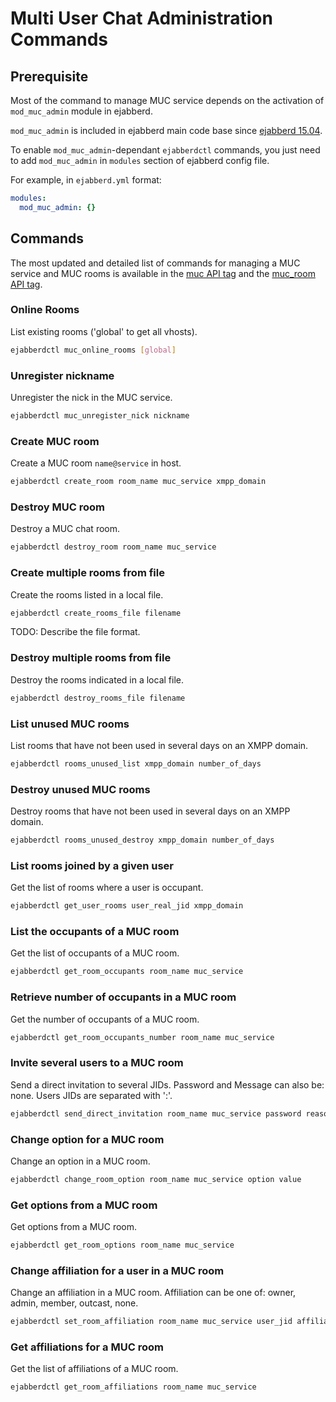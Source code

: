 # Multi User Chat Administration Commands

## Prerequisite

Most of the command to manage MUC service depends on the activation of `mod_muc_admin` module in ejabberd.

`mod_muc_admin` is included in ejabberd main code base since [ejabberd 15.04](https://www.process-one.net/blog/ejabberd-15-04/).

To enable `mod_muc_admin`-dependant `ejabberdctl` commands, you just need to add `mod_muc_admin` in `modules` section of ejabberd config file.

For example, in `ejabberd.yml` format:

``` yaml
modules:
  mod_muc_admin: {}
```

## Commands

The most updated and detailed list of commands for managing
a MUC service and MUC rooms is available
in the [muc API tag](../../developer/ejabberd-api/admin-tags.md#muc)
and the [muc_room API tag](../../developer/ejabberd-api/admin-tags.md#muc_room).

### Online Rooms

List existing rooms ('global' to get all vhosts).

``` sh
ejabberdctl muc_online_rooms [global]
```

### Unregister nickname

Unregister the nick in the MUC service.

``` sh
ejabberdctl muc_unregister_nick nickname
```

### Create MUC room

Create a MUC room `name@service` in host.

``` sh
ejabberdctl create_room room_name muc_service xmpp_domain
```

### Destroy MUC room

Destroy a MUC chat room.

``` sh
ejabberdctl destroy_room room_name muc_service
```

### Create multiple rooms from file

Create the rooms listed in a local file.

``` sh
ejabberdctl create_rooms_file filename
```

TODO: Describe the file format.

### Destroy multiple rooms from file

Destroy the rooms indicated in a local file.

``` sh
ejabberdctl destroy_rooms_file filename
```

### List unused MUC rooms

List rooms that have not been used in several days on an XMPP domain.

``` sh
ejabberdctl rooms_unused_list xmpp_domain number_of_days
```

### Destroy unused MUC rooms

Destroy rooms that have not been used in several days on an XMPP domain.

``` sh
ejabberdctl rooms_unused_destroy xmpp_domain number_of_days
```

### List rooms joined by a given user

Get the list of rooms where a user is occupant.

``` sh
ejabberdctl get_user_rooms user_real_jid xmpp_domain
```

### List the occupants of a MUC room

Get the list of occupants of a MUC room.

``` sh
ejabberdctl get_room_occupants room_name muc_service
```

### Retrieve number of occupants in a MUC room

Get the number of occupants of a MUC room.

``` sh
ejabberdctl get_room_occupants_number room_name muc_service
```

### Invite several users to a MUC room

Send a direct invitation to several JIDs. Password and Message can
also be: none. Users JIDs are separated with ':'.

``` sh
ejabberdctl send_direct_invitation room_name muc_service password reason jid1[:jid2]
```

### Change option for a MUC room

Change an option in a MUC room.

``` sh
ejabberdctl change_room_option room_name muc_service option value
```

<!--
TODO: add example to show how options list is represented.
-->

### Get options from a MUC room

Get options from a MUC room.

``` sh
ejabberdctl get_room_options room_name muc_service
```

### Change affiliation for a user in a MUC room

Change an affiliation in a MUC room. Affiliation can be one of: owner,
admin, member, outcast, none.

``` sh
ejabberdctl set_room_affiliation room_name muc_service user_jid affiliation
```

### Get affiliations for a MUC room

Get the list of affiliations of a MUC room.

``` sh
ejabberdctl get_room_affiliations room_name muc_service
```
